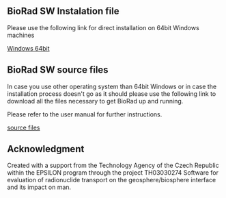 ## BioRad SW Instalation file
Please use the following link for direct installation on 64bit Windows machines

[Windows 64bit](https://astra.nti.tul.cz/~jakub.riha/BioRad_1.0.4_x86_64.exe)

## BioRad SW source files
In case you use other operating system than 64bit Windows or in case the installation process doesn't go as it should please use the following link to download all the files necessary to get BioRad up and running.

Please refer to the user manual for further instructions.

[source files](https://astra.nti.tul.cz/~jakub.riha/BIORAD_GUI_source.zip)

## Acknowledgment
Created with a support from the Technology Agency of the Czech Republic within the EPSILON program through the project TH03030274 Software for evaluation of radionuclide transport on the geosphere/biosphere interface and its impact on man.
